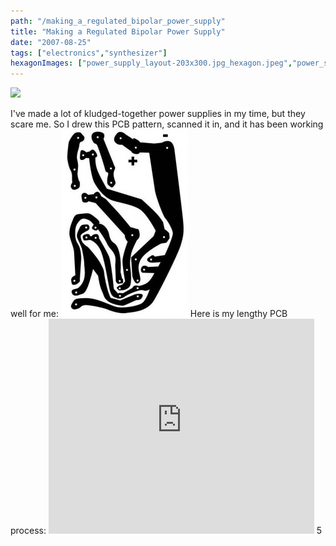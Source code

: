 ```yaml
---
path: "/making_a_regulated_bipolar_power_supply"
title: "Making a Regulated Bipolar Power Supply"
date: "2007-08-25"
tags: ["electronics","synthesizer"]
hexagonImages: ["power_supply_layout-203x300.jpg_hexagon.jpeg","power_supply_layout.jpg_hexagon.jpeg"]
---
```


 [![](Screen%20shot%202011-07-21%20at%201.16.50%20AM.png)](Screen%20shot%202011-07-21%20at%201.16.50%20AM.png)

I've made a lot of kludged-together power supplies in my time, but they scare me. So I drew this PCB pattern, scanned it in, and it has been working well for me: [![](power_supply_layout-203x300.jpg "power_supply_layout")](power_supply_layout.jpg) Here is my lengthy PCB process: <embed src="http://www.youtube.com/v/AlNU8zuCVqw&amp;hl=en&amp;fs=1" type="application/x-shockwave-flash" allowscriptaccess="always" allowfullscreen="true" width="425" height="344"> 5 
  <!---
  <div class="field field-type-filefield field-field-images" xmlns="http://www.w3.org/1999/xhtml">
      
    <div class="field-items">
            <div class="field-item odd">
                    <a href="http://www.beigerecords.com/joe-old/sites/default/files/Screen shot 2011-07-21 at 1.16.50 AM.png" class="imagecache imagecache-square_thumbnail imagecache-imagelink imagecache-square_thumbnail_imagelink"><img src="http://www.beigerecords.com/joe-old/sites/default/files/imagecache/square_thumbnail/Screen%20shot%202011-07-21%20at%201.16.50%20AM.png" alt="" title="" width="300" height="300" class="imagecache imagecache-square_thumbnail"/></a>        </div>
        </div>
</div> 
I've made a lot of kludged-together power supplies in my time, but they scare me.  So I drew this PCB pattern, scanned it in, and it has been working well for me:

 <a href="http://www.beigerecords.com/joe/wp-content/uploads/2008/12/power_supply_layout.jpg" xmlns="http://www.w3.org/1999/xhtml"><img src="/joe/newdrupal/sites/default/files/images/power_supply_layout-203x300.jpg" alt="" title="power_supply_layout" width="203" height="300" class="alignnone size-medium wp-image-233"/></a> 

Here is my lengthy PCB process: 

 <object width="425" height="344" xmlns="http://www.w3.org/1999/xhtml"><param name="movie" value="http://www.youtube.com/v/AlNU8zuCVqw&amp;hl=en&amp;fs=1"></param><param name="allowFullScreen" value="true"></param><param name="allowscriptaccess" value="always"></param><embed src="http://www.youtube.com/v/AlNU8zuCVqw&amp;hl=en&amp;fs=1" type="application/x-shockwave-flash" allowscriptaccess="always" allowfullscreen="true" width="425" height="344"></embed></object> 5
  --->